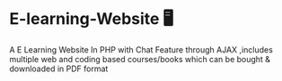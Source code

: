 
# E-learning-Website  :desktop_computer:
A E Learning Website In PHP with Chat Feature through AJAX ,includes multiple web and coding based courses/books which can be bought & downloaded in PDF format 
